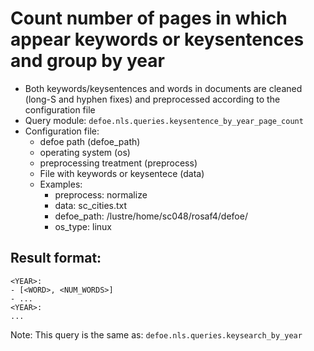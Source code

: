 # Count number of pages in which appear keywords or keysentences and group by year

* Both keywords/keysentences and words in documents are cleaned (long-S and hyphen fixes) and preprocessed according to the configuration file
* Query module: `defoe.nls.queries.keysentence_by_year_page_count`
* Configuration file:
  - defoe path (defoe_path)
  - operating system (os) 
  - preprocessing treatment (preprocess)
  - File with keywords or keysentece (data)
  - Examples:
     - preprocess: normalize
     - data: sc_cities.txt
     - defoe_path: /lustre/home/sc048/rosaf4/defoe/
     - os_type: linux

Result format:
----------------------------------------------------------

```
<YEAR>:
- [<WORD>, <NUM_WORDS>]
- ...
<YEAR>:
...
```

Note: This query is the same as:  `defoe.nls.queries.keysearch_by_year`
